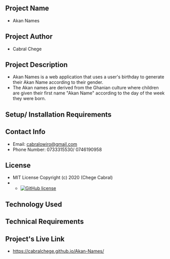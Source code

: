 ## Project Name
- Akan Names
## Project Author
- Cabral Chege
## Project Description 
- Akan Names is a web application that uses a user's birthday to generate their Akan Name according to their gender.
- The Akan names are derived from the Ghanian culture where children are given their first name "Akan Name" according to the day of the week they were born.
## Setup/ Installation Requirements

## Contact Info
- Email: cabralowiro@gmail.com
- Phone Number: 0733315530/ 0746190958
## License
- MIT License Copyright (c) 2020 (Chege Cabral)
- - [![GitHub license](https://img.shields.io/github/license/Naereen/StrapDown.js.svg)](https://github.com/Naereen/StrapDown.js/blob/master/LICENSE)
## Technology Used

## Technical Requirements

## Project's Live Link
- https://cabralchege.github.io/Akan-Names/